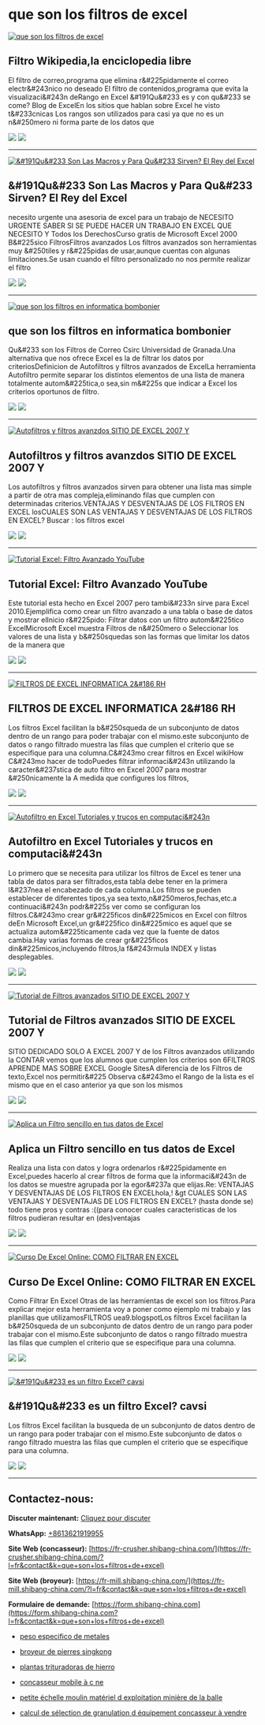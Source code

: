 # que son los filtros de excel

<a href="https://swt.shibang-china.com/?l=fr&img&k=que+son+los+filtros+de+excel" target="_blank">![que son los filtros de excel](http://static.shibang-china.com/all-800x300/1221.jpg)</a>

## Filtro Wikipedia,la enciclopedia libre
El filtro de correo,programa que elimina r&#225pidamente el correo electr&#243nico no deseado El filtro de contenidos,programa que evita la visualizaci&#243n deRango en Excel &#191Qu&#233 es y con qu&#233 se come? Blog de ExcelEn los sitios que hablan sobre Excel he visto t&#233cnicas Los rangos son utilizados para casi ya que no es un n&#250mero ni forma parte de los datos que


<a href="https://whatsapp.shibangsoft.com/WhatsApp.php" target="_blank" title="WhatsApp">![](http://static.shibang-china.com/icon/whatsapp.png)</a> <a href="https://swt.shibang-china.com/?l=fr&icon&k=que+son+los+filtros+de+excel" target="_blank">![](http://static.shibang-china.com/icon/chat-fr.png)</a>

---

<a href="https://swt.shibang-china.com/?l=fr&img&k=que+son+los+filtros+de+excel" target="_blank">![&#191Qu&#233 Son Las Macros y Para Qu&#233 Sirven? El Rey del Excel](http://static.shibang-china.com/all-800x300/1431.jpg)</a>

## &#191Qu&#233 Son Las Macros y Para Qu&#233 Sirven? El Rey del Excel
necesito urgente una asesoria de excel para un trabajo de NECESITO URGENTE SABER SI SE PUEDE HACER UN TRABAJO EN EXCEL QUE NECESITO Y Todos los DerechosCurso gratis de Microsoft Excel 2000 B&#225sico FiltrosFiltros avanzados Los filtros avanzados son herramientas muy &#250tiles y r&#225pidas de usar,aunque cuentas con algunas limitaciones.Se usan cuando el filtro personalizado no nos permite realizar el filtro


<a href="https://whatsapp.shibangsoft.com/WhatsApp.php" target="_blank" title="WhatsApp">![](http://static.shibang-china.com/icon/whatsapp.png)</a> <a href="https://swt.shibang-china.com/?l=fr&icon&k=que+son+los+filtros+de+excel" target="_blank">![](http://static.shibang-china.com/icon/chat-fr.png)</a>

---

<a href="https://swt.shibang-china.com/?l=fr&img&k=que+son+los+filtros+de+excel" target="_blank">![que son los filtros en informatica bombonier](http://static.shibang-china.com/all-800x300/975.jpg)</a>

## que son los filtros en informatica bombonier
Qu&#233 son los Filtros de Correo Csirc Universidad de Granada.Una alternativa que nos ofrece Excel es la de filtrar los datos por criteriosDefinicion de Autofiltros y filtros avanzados de ExcelLa herramienta Autofiltro permite separar los distintos elementos de una lista de manera totalmente autom&#225tica,o sea,sin m&#225s que indicar a Excel los criterios oportunos de filtro.


<a href="https://whatsapp.shibangsoft.com/WhatsApp.php" target="_blank" title="WhatsApp">![](http://static.shibang-china.com/icon/whatsapp.png)</a> <a href="https://swt.shibang-china.com/?l=fr&icon&k=que+son+los+filtros+de+excel" target="_blank">![](http://static.shibang-china.com/icon/chat-fr.png)</a>

---

<a href="https://swt.shibang-china.com/?l=fr&img&k=que+son+los+filtros+de+excel" target="_blank">![Autofiltros y filtros avanzdos SITIO DE EXCEL 2007 Y](http://static.shibang-china.com/all-800x300/1277.jpg)</a>

## Autofiltros y filtros avanzdos SITIO DE EXCEL 2007 Y
Los autofiltros y filtros avanzados sirven para obtener una lista mas simple a partir de otra mas compleja,eliminando filas que cumplen con determinadas criterios.VENTAJAS Y DESVENTAJAS DE LOS FILTROS EN EXCEL losCUALES SON LAS VENTAJAS Y DESVENTAJAS DE LOS FILTROS EN EXCEL? Buscar : los filtros excel


<a href="https://whatsapp.shibangsoft.com/WhatsApp.php" target="_blank" title="WhatsApp">![](http://static.shibang-china.com/icon/whatsapp.png)</a> <a href="https://swt.shibang-china.com/?l=fr&icon&k=que+son+los+filtros+de+excel" target="_blank">![](http://static.shibang-china.com/icon/chat-fr.png)</a>

---

<a href="https://swt.shibang-china.com/?l=fr&img&k=que+son+los+filtros+de+excel" target="_blank">![Tutorial Excel: Filtro Avanzado YouTube](http://static.shibang-china.com/all-800x300/1027.jpg)</a>

## Tutorial Excel: Filtro Avanzado YouTube
Este tutorial esta hecho en Excel 2007 pero tambi&#233n sirve para Excel 2010.Ejemplifica como crear un filtro avanzado a una tabla o base de datos y mostrar elInicio r&#225pido: Filtrar datos con un filtro autom&#225tico ExcelMicrosoft Excel muestra Filtros de n&#250mero o Seleccionar los valores de una lista y b&#250squedas son las formas que limitar los datos de la manera que


<a href="https://whatsapp.shibangsoft.com/WhatsApp.php" target="_blank" title="WhatsApp">![](http://static.shibang-china.com/icon/whatsapp.png)</a> <a href="https://swt.shibang-china.com/?l=fr&icon&k=que+son+los+filtros+de+excel" target="_blank">![](http://static.shibang-china.com/icon/chat-fr.png)</a>

---

<a href="https://swt.shibang-china.com/?l=fr&img&k=que+son+los+filtros+de+excel" target="_blank">![FILTROS DE EXCEL INFORMATICA 2&#186 RH](http://static.shibang-china.com/all-800x300/1427.jpg)</a>

## FILTROS DE EXCEL INFORMATICA 2&#186 RH
Los filtros Excel facilitan la b&#250squeda de un subconjunto de datos dentro de un rango para poder trabajar con el mismo.este subconjunto de datos o rango filtrado muestra las filas que cumplen el criterio que se especifique para una columna.C&#243mo crear filtros en Excel wikiHow C&#243mo hacer de todoPuedes filtrar informaci&#243n utilizando la caracter&#237stica de auto filtro en Excel 2007 para mostrar &#250nicamente la A medida que configures los filtros,


<a href="https://whatsapp.shibangsoft.com/WhatsApp.php" target="_blank" title="WhatsApp">![](http://static.shibang-china.com/icon/whatsapp.png)</a> <a href="https://swt.shibang-china.com/?l=fr&icon&k=que+son+los+filtros+de+excel" target="_blank">![](http://static.shibang-china.com/icon/chat-fr.png)</a>

---

<a href="https://swt.shibang-china.com/?l=fr&img&k=que+son+los+filtros+de+excel" target="_blank">![Autofiltro en Excel Tutoriales y trucos en computaci&#243n](http://static.shibang-china.com/all-800x300/527.jpg)</a>

## Autofiltro en Excel Tutoriales y trucos en computaci&#243n
Lo primero que se necesita para utilizar los filtros de Excel es tener una tabla de datos para ser filtrados,esta tabla debe tener en la primera l&#237nea el encabezado de cada columna.Los filtros se pueden establecer de diferentes tipos,ya sea texto,n&#250meros,fechas,etc.a continuaci&#243n podr&#225s ver como se configuran los filtros.C&#243mo crear gr&#225ficos din&#225micos en Excel con filtros deEn Microsoft Excel,un gr&#225fico din&#225mico es aquel que se actualiza autom&#225ticamente cada vez que la fuente de datos cambia.Hay varias formas de crear gr&#225ficos din&#225micos,incluyendo filtros,la f&#243rmula INDEX y listas desplegables.


<a href="https://whatsapp.shibangsoft.com/WhatsApp.php" target="_blank" title="WhatsApp">![](http://static.shibang-china.com/icon/whatsapp.png)</a> <a href="https://swt.shibang-china.com/?l=fr&icon&k=que+son+los+filtros+de+excel" target="_blank">![](http://static.shibang-china.com/icon/chat-fr.png)</a>

---

<a href="https://swt.shibang-china.com/?l=fr&img&k=que+son+los+filtros+de+excel" target="_blank">![Tutorial de Filtros avanzados SITIO DE EXCEL 2007 Y](http://static.shibang-china.com/all-800x300/1149.jpg)</a>

## Tutorial de Filtros avanzados SITIO DE EXCEL 2007 Y
SITIO DEDICADO SOLO A EXCEL 2007 Y de los Filtros avanzados utilizando la CONTAR vemos que los alumnos que cumplen los criterios son 6FILTROS APRENDE MAS SOBRE EXCEL Google SitesA diferencia de los Filtros de texto,Excel nos permitir&#225 Observa c&#243mo el Rango de la lista es el mismo que en el caso anterior ya que son los mismos


<a href="https://whatsapp.shibangsoft.com/WhatsApp.php" target="_blank" title="WhatsApp">![](http://static.shibang-china.com/icon/whatsapp.png)</a> <a href="https://swt.shibang-china.com/?l=fr&icon&k=que+son+los+filtros+de+excel" target="_blank">![](http://static.shibang-china.com/icon/chat-fr.png)</a>

---

<a href="https://swt.shibang-china.com/?l=fr&img&k=que+son+los+filtros+de+excel" target="_blank">![Aplica un Filtro sencillo en tus datos de Excel](http://static.shibang-china.com/all-800x300/1408.jpg)</a>

## Aplica un Filtro sencillo en tus datos de Excel
Realiza una lista con datos y logra ordenarlos r&#225pidamente en Excel,puedes hacerlo al crear filtros de forma que la informaci&#243n de los datos se muestre agrupada por la egor&#237a que elijas.Re: VENTAJAS Y DESVENTAJAS DE LOS FILTROS EN EXCELhola,! &gt CUALES SON LAS VENTAJAS Y DESVENTAJAS DE LOS FILTROS EN EXCEL? (hasta donde se) todo tiene pros y contras :((para conocer cuales caracteristicas de los filtros pudieran resultar en (des)ventajas


<a href="https://whatsapp.shibangsoft.com/WhatsApp.php" target="_blank" title="WhatsApp">![](http://static.shibang-china.com/icon/whatsapp.png)</a> <a href="https://swt.shibang-china.com/?l=fr&icon&k=que+son+los+filtros+de+excel" target="_blank">![](http://static.shibang-china.com/icon/chat-fr.png)</a>

---

<a href="https://swt.shibang-china.com/?l=fr&img&k=que+son+los+filtros+de+excel" target="_blank">![Curso De Excel Online: COMO FILTRAR EN EXCEL](http://static.shibang-china.com/all-800x300/1399.jpg)</a>

## Curso De Excel Online: COMO FILTRAR EN EXCEL
Como Filtrar En Excel Otras de las herramientas de excel son los filtros.Para explicar mejor esta herramienta voy a poner como ejemplo mi trabajo y las planillas que utilizamosFILTROS uea9.blogspotLos filtros Excel facilitan la b&#250squeda de un subconjunto de datos dentro de un rango para poder trabajar con el mismo.Este subconjunto de datos o rango filtrado muestra las filas que cumplen el criterio que se especifique para una columna.


<a href="https://whatsapp.shibangsoft.com/WhatsApp.php" target="_blank" title="WhatsApp">![](http://static.shibang-china.com/icon/whatsapp.png)</a> <a href="https://swt.shibang-china.com/?l=fr&icon&k=que+son+los+filtros+de+excel" target="_blank">![](http://static.shibang-china.com/icon/chat-fr.png)</a>

---

<a href="https://swt.shibang-china.com/?l=fr&img&k=que+son+los+filtros+de+excel" target="_blank">![&#191Qu&#233 es un filtro Excel? cavsi](http://static.shibang-china.com/all-800x300/266.jpg)</a>

## &#191Qu&#233 es un filtro Excel? cavsi
Los filtros Excel facilitan la busqueda de un subconjunto de datos dentro de un rango para poder trabajar con el mismo.Este subconjunto de datos o rango filtrado muestra las filas que cumplen el criterio que se especifique para una columna.

<a href="https://whatsapp.shibangsoft.com/WhatsApp.php" target="_blank" title="WhatsApp">![](http://static.shibang-china.com/icon/whatsapp.png)</a> <a href="https://swt.shibang-china.com/?l=fr&icon&k=que+son+los+filtros+de+excel" target="_blank">![](http://static.shibang-china.com/icon/chat-fr.png)</a>

---
## Contactez-nous:

**Discuter maintenant:** [Cliquez pour discuter](https://swt.shibang-china.com?l=fr&contact&k=que+son+los+filtros+de+excel)

**WhatsApp:**  [+8613621919955](https://whatsapp.shibangsoft.com/WhatsApp.php)

**Site Web (concasseur):** [https://fr-crusher.shibang-china.com/](https://fr-crusher.shibang-china.com/?l=fr&contact&k=que+son+los+filtros+de+excel)

**Site Web (broyeur):** [https://fr-mill.shibang-china.com/](https://fr-mill.shibang-china.com/?l=fr&contact&k=que+son+los+filtros+de+excel)

**Formulaire de demande:** [https://form.shibang-china.com](https://form.shibang-china.com?l=fr&contact&k=que+son+los+filtros+de+excel)

* [peso especifico de metales](../63/peso%20especifico%20de%20metales.md)

* [broyeur de pierres singkong](../65/broyeur%20de%20pierres%20singkong.md)

* [plantas trituradoras de hierro](../62/plantas%20trituradoras%20de%20hierro.md)

* [concasseur mobile à c ne](../65/concasseur%20mobile%20%C3%A0%20c%20ne.md)

* [petite échelle moulin matériel d exploitation minière de la balle](../65/petite%20%C3%A9chelle%20moulin%20mat%C3%A9riel%20d%20exploitation%20mini%C3%A8re%20de%20la%20balle.md)

* [calcul de sélection de granulation d équipement concasseur à vendre](../65/calcul%20de%20s%C3%A9lection%20de%20granulation%20d%20%C3%A9quipement%20concasseur%20%C3%A0%20vendre.md)